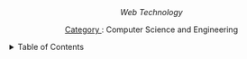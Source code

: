 <div align="center">
  <i>Web Technology</i>
  <p><u> Category </u>:	Computer Science and Engineering</p>
</div>

<!-- # Web Technolgy

## introduction web technology

## html

### css -->

<details>
    <summary>Table of Contents</summary>
  <ol>
        <a alt="" href="#">introduction to hyperlinks</a>
        <li>
            <ul>
                <a alt="" href="#"></a>
                <a alt="" href="#"></a>
            </ul>
        </li>
        <a alt="" href="#">cascading style sheet</a>
        <li>
            <ul>
                <a alt="" href="#"></a>
                <a alt="" href="#"></a>
            </ul>
        </li>
        <a alt="" href="#">xhtml</a>
        <li>
            <ul>
                 <a alt="" href="#"></a>
                 <a alt="" href="#"></a>
            </ul>
        </li>
        <a alt="" href="#">xml</a>
        <li>
            <ul>
                <a alt="" href="#"></a>
                <a alt="" href="#"></a>
            </ul>
        </li>
        <a alt="javascript" href="#">javascript (js)</a>
        <ul>
            <a alt="" href="#"></a>
        </ul>
        <a alt="" href="#">java server pages (jsp)</a>
        <li>
            <ul>
                <a alt="" href="#"></a>
                <a alt="" href="#"></a>
            </ul>
        </li>
  </ol>
</details>